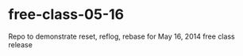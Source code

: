 free-class-05-16
================

Repo to demonstrate reset, reflog, rebase for May 16, 2014 free class release
